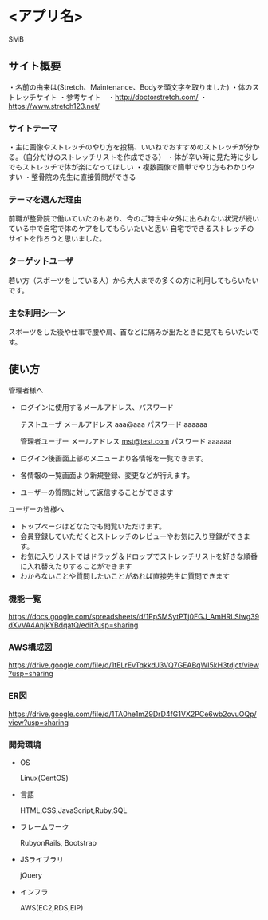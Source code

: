 # <アプリ名>
SMB
## サイト概要
・名前の由来は(Stretch、Maintenance、Bodyを頭文字を取りました)
・体のストレッチサイト
・参考サイト　・http://doctorstretch.com/
            ・https://www.stretch123.net/

### サイトテーマ
・主に画像やストレッチのやり方を投稿、いいねでおすすめのストレッチが分かる。（自分だけのストレッチリストを作成できる）
・体が辛い時に見た時に少しでもストレッチで体が楽になってほしい
・複数画像で簡単でやり方もわかりやすい
・整骨院の先生に直接質問ができる

### テーマを選んだ理由
前職が整骨院で働いていたのもあり、今のご時世中々外に出られない状況が続いている中で自宅で体のケアをしてもらいたいと思い
自宅でできるストレッチのサイトを作ろうと思いました。

### ターゲットユーザ
若い方（スポーツをしている人）から大人までの多くの方に利用してもらいたいです。

### 主な利用シーン
スポーツをした後や仕事で腰や肩、首などに痛みが出たときに見てもらいたいです。


## 使い方

管理者様へ
- ログインに使用するメールアドレス、パスワード

  テストユーザ メールアドレス aaa@aaa パスワード aaaaaa

  管理者ユーザー メールアドレス mst@test.com パスワード aaaaaa
- ログイン後画面上部のメニューより各情報を一覧できます。
- 各情報の一覧画面より新規登録、変更などが行えます。
- ユーザーの質問に対して返信することができます

ユーザーの皆様へ
- トップページはどなたでも閲覧いただけます。
- 会員登録していただくとストレッチのレビューやお気に入り登録ができます。
- お気に入りリストではドラッグ＆ドロップでストレッチリストを好きな順番に入れ替えたりすることができます
- わからないことや質問したいことがあれば直接先生に質問できます




### 機能一覧
https://docs.google.com/spreadsheets/d/1PpSMSytPTj0FGJ_AmHRLSiwg39dXvVA4AnjkYBdqatQ/edit?usp=sharing


### AWS構成図
https://drive.google.com/file/d/1tELrEvTqkkdJ3VQ7GEABqWI5kH3tdjct/view?usp=sharing

### ER図
https://drive.google.com/file/d/1TA0he1mZ9DrD4fG1VX2PCe6wb2ovuOQp/view?usp=sharing

### 開発環境
- OS

    Linux(CentOS)

- 言語

    HTML,CSS,JavaScript,Ruby,SQL

- フレームワーク

    RubyonRails,
    Bootstrap

- JSライブラリ

    jQuery

- インフラ

    AWS(EC2,RDS,EIP)

